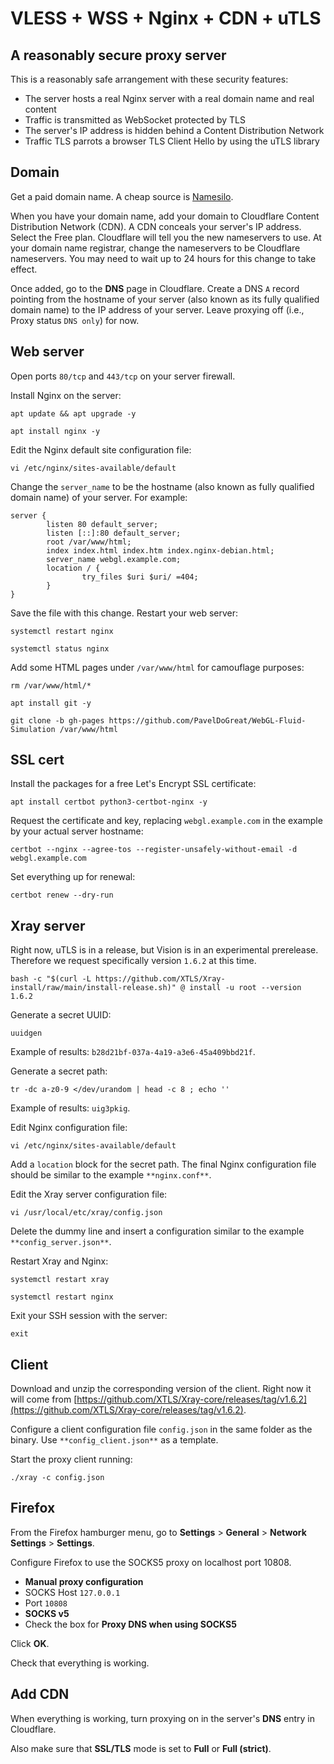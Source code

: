 # VLESS + WSS + Nginx + CDN + uTLS

## A reasonably secure proxy server

This is a reasonably safe arrangement with these security features:

* The server hosts a real Nginx server with a real domain name and real content
* Traffic is transmitted as WebSocket protected by TLS
* The server's IP address is hidden behind a Content Distribution Network
* Traffic TLS parrots a browser TLS Client Hello by using the uTLS library

## Domain

Get a paid domain name. A cheap source is [Namesilo](https://www.namesilo.com).

When you have your domain name, add your domain to Cloudflare Content Distribution Network (CDN). A CDN conceals your server's IP address. Select the Free plan. Cloudflare will tell you the new nameservers to use. At your domain name registrar, change the nameservers to be Cloudflare nameservers. You may need to wait up to 24 hours for this change to take effect. 

Once added, go to the **DNS** page in Cloudflare. Create a DNS `A` record pointing from the hostname of your server (also known as its fully qualified domain name) to the IP address of your server. Leave proxying off (i.e., Proxy status `DNS only`) for now.

## Web server

Open ports `80/tcp` and `443/tcp` on your server firewall.

Install Nginx on the server:

```
apt update && apt upgrade -y

apt install nginx -y
```

Edit the Nginx default site configuration file:

```
vi /etc/nginx/sites-available/default
```

Change the `server_name` to be the hostname (also known as fully qualified domain name) of your server. For example:

```
server {
        listen 80 default_server;
        listen [::]:80 default_server;
        root /var/www/html;
        index index.html index.htm index.nginx-debian.html;
        server_name webgl.example.com;
        location / {
                try_files $uri $uri/ =404;
        }
}
```

Save the file with this change. Restart your web server:

```
systemctl restart nginx

systemctl status nginx
```

Add some HTML pages under `/var/www/html` for camouflage purposes:

```
rm /var/www/html/*

apt install git -y

git clone -b gh-pages https://github.com/PavelDoGreat/WebGL-Fluid-Simulation /var/www/html
```

## SSL cert

Install the packages for a free Let's Encrypt SSL certificate:

```
apt install certbot python3-certbot-nginx -y
```

Request the certificate and key, replacing `webgl.example.com` in the example by your actual server hostname:

```
certbot --nginx --agree-tos --register-unsafely-without-email -d webgl.example.com
```

Set everything up for renewal:

```
certbot renew --dry-run
```

## Xray server

Right now, uTLS is in a release, but Vision is in an experimental prerelease. Therefore we request specifically version `1.6.2` at this time.

```
bash -c "$(curl -L https://github.com/XTLS/Xray-install/raw/main/install-release.sh)" @ install -u root --version 1.6.2
```

Generate a secret UUID:

```
uuidgen
```

Example of results: `b28d21bf-037a-4a19-a3e6-45a409bbd21f`.

Generate a secret path:

```
tr -dc a-z0-9 </dev/urandom | head -c 8 ; echo ''
```

Example of results: `uig3pkig`.

Edit Nginx configuration file:

```
vi /etc/nginx/sites-available/default
```

Add a `location` block for the secret path. The final Nginx configuration file should be similar to the example `**nginx.conf**`.

Edit the Xray server configuration file:

```
vi /usr/local/etc/xray/config.json
```

Delete the dummy line and insert a configuration similar to the example `**config_server.json**`.

Restart Xray and Nginx:

```
systemctl restart xray

systemctl restart nginx
```

Exit your SSH session with the server:

```
exit
```

## Client

Download and unzip the corresponding version of the client. Right now it will come from [https://github.com/XTLS/Xray-core/releases/tag/v1.6.2](https://github.com/XTLS/Xray-core/releases/tag/v1.6.2).

Configure a client configuration file `config.json` in the same folder as the binary. Use `**config_client.json**` as a template.

Start the proxy client running:

```
./xray -c config.json
```

## Firefox

From the Firefox hamburger menu, go to **Settings** > **General** > **Network Settings** > **Settings**.

Configure Firefox to use the SOCKS5 proxy on localhost port 10808.

* **Manual proxy configuration**
* SOCKS Host `127.0.0.1`
* Port `10808`
* **SOCKS v5**
* Check the box for **Proxy DNS when using SOCKS5**

Click **OK**.

Check that everything is working.

## Add CDN

When everything is working, turn proxying on in the server's **DNS** entry in Cloudflare.

Also make sure that **SSL/TLS** mode is set to **Full** or **Full (strict)**.
